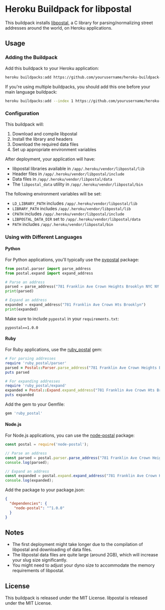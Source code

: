 # Heroku Buildpack for libpostal

This buildpack installs [libpostal](https://github.com/openvenues/libpostal), a C library for parsing/normalizing street addresses around the world, on Heroku applications.

## Usage

### Adding the Buildpack

Add this buildpack to your Heroku application:

```bash
heroku buildpacks:add https://github.com/yourusername/heroku-buildpack-libpostal
```

If you're using multiple buildpacks, you should add this one before your main language buildpack:

```bash
heroku buildpacks:add --index 1 https://github.com/yourusername/heroku-buildpack-libpostal
```

### Configuration

This buildpack will:

1. Download and compile libpostal
2. Install the library and headers
3. Download the required data files
4. Set up appropriate environment variables

After deployment, your application will have:

- libpostal libraries available in `/app/.heroku/vendor/libpostal/lib`
- Header files in `/app/.heroku/vendor/libpostal/include`
- Data files in `/app/.heroku/vendor/libpostal/data`
- The `libpostal_data` utility in `/app/.heroku/vendor/libpostal/bin`

The following environment variables will be set:
- `LD_LIBRARY_PATH` includes `/app/.heroku/vendor/libpostal/lib`
- `LIBRARY_PATH` includes `/app/.heroku/vendor/libpostal/lib`
- `CPATH` includes `/app/.heroku/vendor/libpostal/include`
- `LIBPOSTAL_DATA_DIR` set to `/app/.heroku/vendor/libpostal/data`
- `PATH` includes `/app/.heroku/vendor/libpostal/bin`

### Using with Different Languages

#### Python

For Python applications, you'll typically use the [pypostal](https://github.com/openvenues/pypostal) package:

```python
from postal.parser import parse_address
from postal.expand import expand_address

# Parse an address
parsed = parse_address("781 Franklin Ave Crown Heights Brooklyn NYC NY 11216 USA")
print(parsed)

# Expand an address
expanded = expand_address("781 Franklin Ave Crown Hts Brooklyn")
print(expanded)
```

Make sure to include `pypostal` in your `requirements.txt`:

```
pypostal==1.0.0
```

#### Ruby

For Ruby applications, use the [ruby_postal](https://github.com/openvenues/ruby_postal) gem:

```ruby
# For parsing addresses
require 'ruby_postal/parser'
parsed = Postal::Parser.parse_address("781 Franklin Ave Crown Heights Brooklyn NYC NY 11216 USA")
puts parsed

# For expanding addresses
require 'ruby_postal/expand'
expanded = Postal::Expand.expand_address("781 Franklin Ave Crown Hts Brooklyn")
puts expanded
```

Add the gem to your Gemfile:

```ruby
gem 'ruby_postal'
```

#### Node.js

For Node.js applications, you can use the [node-postal](https://github.com/openvenues/node-postal) package:

```javascript
const postal = require('node-postal');

// Parse an address
const parsed = postal.parser.parse_address("781 Franklin Ave Crown Heights Brooklyn NYC NY 11216 USA");
console.log(parsed);

// Expand an address
const expanded = postal.expand.expand_address("781 Franklin Ave Crown Hts Brooklyn");
console.log(expanded);
```

Add the package to your package.json:

```json
{
  "dependencies": {
    "node-postal": "^1.0.0"
  }
}
```

## Notes

- The first deployment might take longer due to the compilation of libpostal and downloading of data files.
- The libpostal data files are quite large (around 2GB), which will increase your slug size significantly.
- You might need to adjust your dyno size to accommodate the memory requirements of libpostal.

## License

This buildpack is released under the MIT License. libpostal is released under the MIT License.